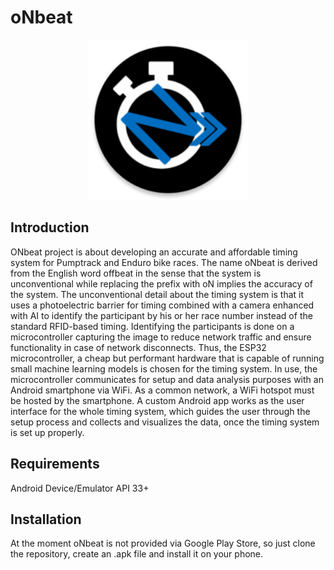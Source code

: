 
oNbeat
==========================

<div align="center">
<img src="app\src\main\res\mipmap-xxxhdpi\ic_launcher_round.png" height="256" alt="oNbeat Icon"/>
</div>

Introduction
------------

ONbeat project is about developing an accurate and affordable timing system for Pumptrack and Enduro bike races. The name oNbeat is derived from the English word offbeat in the sense that the system is unconventional while replacing the prefix with oN implies the accuracy of the system. The unconventional detail about the timing system is that it uses a photoelectric barrier for timing combined with a camera enhanced with AI to identify the participant by his or her race number instead of the standard RFID-based timing. Identifying the participants is done on a microcontroller capturing the image to reduce network traffic and ensure functionality in case of network disconnects. Thus, the ESP32 microcontroller, a cheap but performant hardware that is capable of running small machine learning models is chosen for the timing system. In use, the microcontroller communicates for setup and data analysis purposes with an Android smartphone via WiFi. As a common network, a WiFi hotspot must be hosted by the smartphone. A custom Android app works as the user interface for the whole timing system, which guides the user through the setup process and collects and visualizes the data, once the timing system is set up properly.

Requirements
--------------

Android Device/Emulator API 33+

Installation
--------------

At the moment oNbeat is not provided via Google Play Store, so just clone the repository, create an .apk file and install it on your phone.

